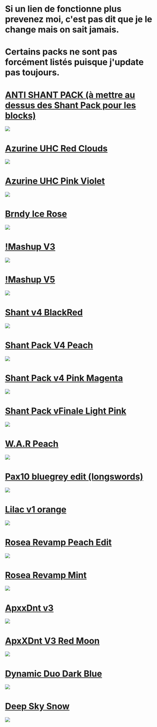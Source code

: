 # Si un lien de fonctionne plus prevenez moi, c'est pas dit que je le change mais on sait jamais.

# Certains packs ne sont pas forcément listés puisque j'update pas toujours.

# [ANTI SHANT PACK (à mettre au dessus des Shant Pack pour les blocks)](https://www.mediafire.com/file/axln3nq2pepfmdm/!+++++++ANTI+SHANT+PACK.zip/file) 
![](https://i.imgur.com/t1zOAjs.png)

# [Azurine UHC Red Clouds](https://www.mediafire.com/file/d5xbr3vym2aofgj/!+++++Azurine+UHC+Red+Clouds.rar/file) 
![](https://pbs.twimg.com/media/E0P0YWnX0AU_cFK?format=jpg&name=large)

# [Azurine UHC Pink Violet](https://www.mediafire.com/file/cjxptt0r81jevvv/%2521_Azurine_UHC_Pink_Violet.rar/file) 
![](https://pbs.twimg.com/media/ExukQIYWEAIAsEB?format=jpg&name=large)

# [Brndy Ice Rose](https://www.mediafire.com/file/r1nzor95q2hzs8e/%2521_Brndy_Ice_Rose.rar/file) 
![](https://pbs.twimg.com/media/EwH8ghyWEAYcZPf?format=jpg&name=large)

# [!Mashup V3](https://www.mediafire.com/file/h94mzz0qyubc0kc/!++++++++++++++++++mashup+v3.rar/file) 
![](https://pbs.twimg.com/media/Ep8QrH1WMAEl_yM?format=jpg&name=large)

# [!Mashup V5](https://www.mediafire.com/file/qz8ak6mi86f46jv/%2521_mashup_v5.rar/file) 
![](https://pbs.twimg.com/media/E0jnfhaWEAUbNSv?format=jpg&name=large)

# [Shant v4 BlackRed](https://www.mediafire.com/file/38sqhn5ktrl2bog/%2521_%25C2%25A7__venexis_shant_v4_blackred.zip/file) 
![](https://i.imgur.com/lrs019C.png)

# [Shant Pack V4 Peach](https://resourcepacks24.de/resourcepack/284579) 
![](https://resourcepacks24.de/storage/screenshots/284579-9350490d-7333-4cfd-989a-740cdd689066.jpg)

# [Shant Pack v4 Pink Magenta](http://www.mediafire.com/file/gkxawy3ww7mar5r/%2521_Shant_Pack_V4_Pink_Magenta.rar/file) 
![](https://pbs.twimg.com/media/EvVVOUyXUAYN0dW?format=jpg&name=large)

# [Shant Pack vFinale Light Pink](mediafire.com/file/n6vgfgsk64rg1uf/!++++++Shant+Pack+vFinale+Light+Pink.rar/file) 
![](https://pbs.twimg.com/media/E0P0UZ7WYAQ522G?format=jpg&name=large)

# [W.A.R Peach](https://www.mediafire.com/file/vnrfsf42tbvdk1w/%2521_W.A.R._Peach.rar/file) 
![](https://pbs.twimg.com/media/EysY7DaWQAEY1r4?format=jpg&name=large)

# [Pax10 bluegrey edit (longswords)](http://www.mediafire.com/file/rm6chwr7exy0pnf/%2521_%25C2%25A7__%2528longswords%2529_venexis_pax10_bluegrey_edit.zip/file) 
![](https://i.imgur.com/PLxA3jS.png)

# [Lilac v1 orange](https://www.mediafire.com/file/wauvyeiiv1jzfbv/%2521_lilac_v1_ORANGE.zip/file) 
![](https://i.imgur.com/v8dfDmn.png)

# [Rosea Revamp Peach Edit](https://www.mediafire.com/file/w32xo55yqcsy4x2/%2521__%25C2%25A75Ro%25C2%25A7dse%25C2%25A7ca_%255BPeach_test%255D.rar/file) 
![](https://i.imgur.com/8fqtSIy.png)

# [Rosea Revamp Mint](http://www.mediafire.com/file/18umpyusbjm31hk/%2521_%25C2%25A7aMint_%25C2%25A75Rosea_%25C2%25A7cRevamp.rar/file) 
![](https://i.imgur.com/DfE6eFU.png)

# [ApxxDnt v3](https://pvprp.com/assets/packzips/Apexay%20x%20Danteh%20V3Apexay/!%20%20%20%20%20%20%C2%A7bApxXDnt%20V3.zip) 
![](https://i.imgur.com/LXGJVLN.png)

# [ApxXDnt V3 Red Moon](https://www.mediafire.com/file/21b0dl9z3thuxrp/%2521_ApxXDnt_V3_Red_Moon.rar/file) 
![](https://pbs.twimg.com/media/EtNsfEUXcAEfHA4?format=jpg&name=medium)

# [Dynamic Duo Dark Blue](http://www.mediafire.com/file/hmkxb64u8ek6rv8/!+++++++Dynamic+Duo+Dark+Blue.rar/file) 
![](https://pbs.twimg.com/media/EuIRC1dWYAER4ob?format=jpg&name=large)

# [Deep Sky Snow](https://www.mediafire.com/file/wrfstiw8xezoqz8/%2521_Deep_Sky_Snow.rar/file) 
![](https://pbs.twimg.com/media/EysY8l0WEAAl3gD?format=jpg&name=large)










































